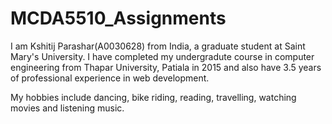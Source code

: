 # MCDA5510_Assignments

I am Kshitij Parashar(A0030628) from India, a graduate student at Saint Mary's University. 
I have completed my undergradute course in computer engineering from Thapar University, Patiala in 2015 and also have 3.5 years of professional experience in web development.

My hobbies include dancing, bike riding, reading, travelling, watching movies and listening music.
